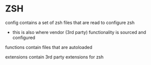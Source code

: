 ZSH
===

config contains a set of zsh files that are read to configure zsh
* this is also where vendor (3rd party) functionality is sourced and configured

functions contain files that are autoloaded

extensions contain 3rd party extensions for zsh
